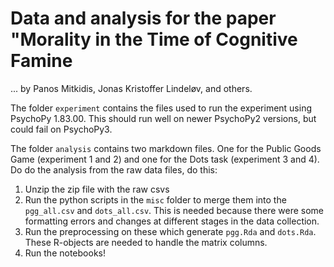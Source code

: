 # Data and analysis for the paper "Morality in the Time of Cognitive Famine
... by Panos Mitkidis, Jonas Kristoffer Lindeløv, and others.

The folder `experiment` contains the files used to run the experiment using PsychoPy 1.83.00. This should run well on newer PsychoPy2 versions, but could fail on PsychoPy3.


The folder `analysis` contains two markdown files. One for the Public Goods Game (experiment 1 and 2) and one for the Dots task (experiment 3 and 4). Do do the analysis from the raw data files, do this:

1. Unzip the zip file with the raw csvs
2. Run the python scripts in the `misc` folder to merge them into the `pgg_all.csv` and `dots_all.csv`. This is needed because there were some formatting errors and changes at different stages in the data collection.
3. Run the preprocessing on these which generate `pgg.Rda` and `dots.Rda`. These R-objects are needed to handle the matrix columns.
4. Run the notebooks!
